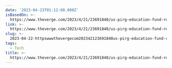 ```yaml
---
date: '2023-04-23T01:12:08.000Z'
isBasedOn: >-
  https://www.theverge.com/2023/4/21/23691840/us-pirg-education-fund-report-investigation-chromebook-churn
link: >-
  https://www.theverge.com/2023/4/21/23691840/us-pirg-education-fund-report-investigation-chromebook-churn
slug: >-
  2023-04-22-httpswwwthevergecom202342123691840us-pirg-education-fund-report-investigation-chromebook-churn
tags:
  - Tech
title: >-
  https://www.theverge.com/2023/4/21/23691840/us-pirg-education-fund-report-investigation-chromebook-churn
---
```



